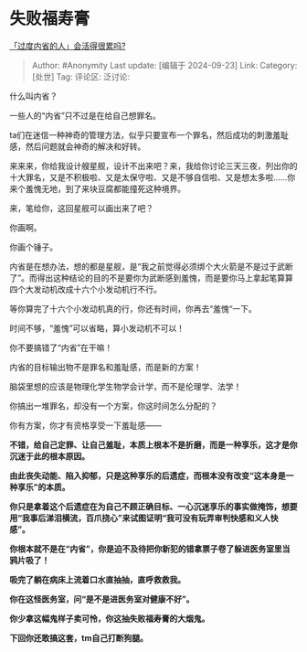 # 失败福寿膏
[「过度内省的人」会活得很累吗?](https://www.zhihu.com/question/646969841/answer/3633026221)

> Author: #Anonymity
> Last update: [编辑于 2024-09-23]
> Link:
> Category: [处世]
> Tag: 
> 评论区:
> 泛讨论:

什么叫内省？

一些人的“内省”只不过是在给自己想罪名。

ta们在迷信一种神奇的管理方法，似乎只要宣布一个罪名，然后成功的刺激羞耻感，然后问题就会神奇的解决和好转。

来来来，你给我设计艘星舰，设计不出来吧？来，我给你讨论三天三夜，列出你的十大罪名，又是不积极啦、又是太保守啦、又是不够自信啦、又是想太多啦……你来个羞愧无地，到了来块豆腐都能撞死这种境界。

来，笔给你，这回星舰可以画出来了吧？

你画啊。

你画个锤子。

内省是在想办法，想的都是星舰，是“我之前觉得必须绑个大火箭是不是过于武断了”。而得出这种结论的目的不是要你为武断感到羞愧，而是要你马上拿起笔算算四个大发动机改成十六个小发动机行不行。

等你算完了十六个小发动机真的行，你还有时间，你再去“羞愧“一下。

时间不够，“羞愧”可以省略，算小发动机不可以！

你不要搞错了“内省”在干嘛！

内省的目标输出物不是罪名和羞耻感，而是新的方案！

脑袋里想的应该是物理化学生物学会计学，而不是伦理学、法学！

你搞出一堆罪名，却没有一个方案，你这时间怎么分配的？

你有方案，你才有资格享受一下羞耻感——

**不错，给自己定罪、让自己羞耻，本质上根本不是折磨，而是一种享乐，这才是你沉迷于此的根本原因。**

**由此丧失动能、陷入抑郁，只是这种享乐的后遗症，而根本没有改变“这本身是一种享乐”的本质。**

**你只是拿着这个后遗症在为自己不顾正确目标、一心沉迷享乐的事实做掩饰，想要用“我事后涕泪横流，百爪挠心”来试图证明“我可没有玩弄审判快感和义人快感”。**

**你根本就不是在“内省”，你是迫不及待把你新犯的错拿票子卷了躲进医务室里当鸦片吸了！**

**吸完了躺在病床上流着口水直抽抽，直呼救救我。**

**你在这怪医务室，问“是不是进医务室对健康不好”。**

**你少拿这幅鬼样子卖可怜，你这抽失败福寿膏的大烟鬼。**

**下回你还敢搞这套，tm自己打断狗腿。**